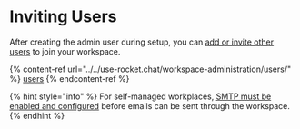 # Inviting Users

After creating the admin user during setup, you can [add or invite other users](../../use-rocket.chat/workspace-administration/users/) to join your workspace.

{% content-ref url="../../use-rocket.chat/workspace-administration/users/" %}
[users](../../use-rocket.chat/workspace-administration/users/)
{% endcontent-ref %}

{% hint style="info" %}
For self-managed workplaces, [SMTP must be enabled and configured](../../use-rocket.chat/workspace-administration/settings/email/email-configuration.md) before emails can be sent through the workspace.
{% endhint %}
